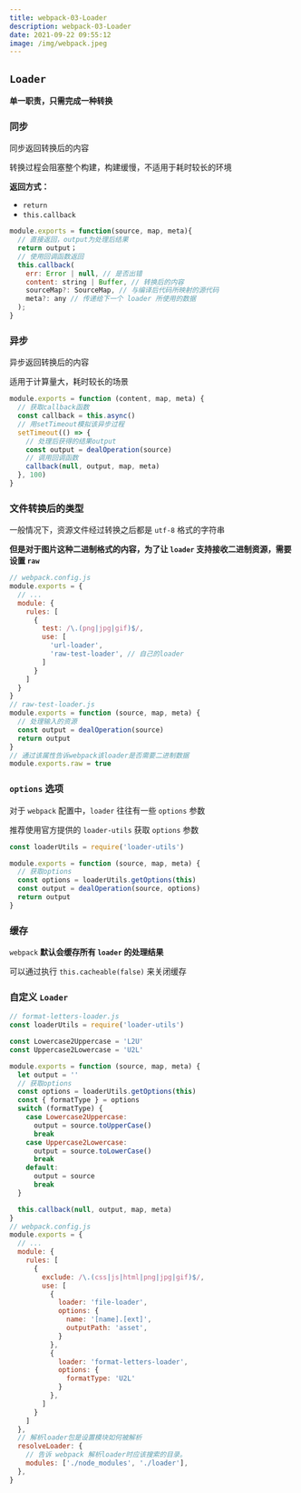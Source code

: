 ```yaml
---
title: webpack-03-Loader
description: webpack-03-Loader
date: 2021-09-22 09:55:12
image: /img/webpack.jpeg
---
```



## `Loader`

**单一职责，只需完成一种转换**

### 同步

同步返回转换后的内容

转换过程会阻塞整个构建，构建缓慢，不适用于耗时较长的环境

**返回方式：**
  - `return`
  - `this.callback`

```js
module.exports = function(source, map, meta){
  // 直接返回，output为处理后结果
  return output；
  // 使用回调函数返回
  this.callback(
    err: Error | null, // 是否出错
    content: string | Buffer, // 转换后的内容
    sourceMap?: SourceMap, // 与编译后代码所映射的源代码
    meta?: any // 传递给下一个 loader 所使用的数据
  );
}
```

### 异步

异步返回转换后的内容

适用于计算量大，耗时较长的场景

```js
module.exports = function (content, map, meta) {
  // 获取callback函数
  const callback = this.async()
  // 用setTimeout模拟该异步过程
  setTimeout(() => {
    // 处理后获得的结果output
    const output = dealOperation(source)
    // 调用回调函数
    callback(null, output, map, meta)
  }, 100)
}
```

### 文件转换后的类型

一般情况下，资源文件经过转换之后都是 `utf-8` 格式的字符串

**但是对于图片这种二进制格式的内容，为了让 `loader` 支持接收二进制资源，需要设置 `raw`**

```js
// webpack.config.js
module.exports = {
  // ...
  module: {
    rules: [
      {
        test: /\.(png|jpg|gif)$/,
        use: [
          'url-loader',
          'raw-test-loader', // 自己的loader
        ]
      }
    ]
  }
}
// raw-test-loader.js
module.exports = function (source, map, meta) {
  // 处理输入的资源
  const output = dealOperation(source)
  return output
}
// 通过该属性告诉webpack该loader是否需要二进制数据
module.exports.raw = true
```

### `options` 选项

对于 `webpack` 配置中，`loader` 往往有一些 `options` 参数

推荐使用官方提供的 `loader-utils` 获取 `options` 参数

```js
const loaderUtils = require('loader-utils')

module.exports = function (source, map, meta) {
  // 获取options
  const options = loaderUtils.getOptions(this)
  const output = dealOperation(source, options)
  return output
}
```

### 缓存

`webpack` **默认会缓存所有 `loader` 的处理结果**

可以通过执行 `this.cacheable(false)` 来关闭缓存

### 自定义 `Loader`

```js
// format-letters-loader.js
const loaderUtils = require('loader-utils')

const Lowercase2Uppercase = 'L2U'
const Uppercase2Lowercase = 'U2L'

module.exports = function (source, map, meta) {
  let output = ''
  // 获取options
  const options = loaderUtils.getOptions(this)
  const { formatType } = options
  switch (formatType) {
    case Lowercase2Uppercase:
      output = source.toUpperCase()
      break
    case Uppercase2Lowercase:
      output = source.toLowerCase()
      break
    default:
      output = source
      break
  }

  this.callback(null, output, map, meta)
}
// webpack.config.js
module.exports = {
  // ...
  module: {
    rules: [
      {
        exclude: /\.(css|js|html|png|jpg|gif)$/,
        use: [
          {
            loader: 'file-loader',
            options: {
              name: '[name].[ext]',
              outputPath: 'asset',
            }
          },
          {
            loader: 'format-letters-loader',
            options: {
              formatType: 'U2L'
            }
          },
        ]
      }
    ]
  },
  // 解析loader包是设置模块如何被解析
  resolveLoader: {
    // 告诉 webpack 解析loader时应该搜索的目录。
    modules: ['./node_modules', './loader'],
  },
}
```